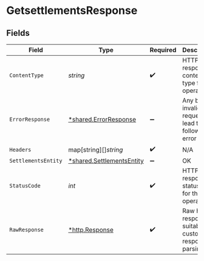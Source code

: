 # GetsettlementsResponse


## Fields

| Field                                                                        | Type                                                                         | Required                                                                     | Description                                                                  |
| ---------------------------------------------------------------------------- | ---------------------------------------------------------------------------- | ---------------------------------------------------------------------------- | ---------------------------------------------------------------------------- |
| `ContentType`                                                                | *string*                                                                     | :heavy_check_mark:                                                           | HTTP response content type for this operation                                |
| `ErrorResponse`                                                              | [*shared.ErrorResponse](../../../pkg/models/shared/errorresponse.md)         | :heavy_minus_sign:                                                           | Any bad or invalid request will lead to following error object               |
| `Headers`                                                                    | map[string][]*string*                                                        | :heavy_check_mark:                                                           | N/A                                                                          |
| `SettlementsEntity`                                                          | [*shared.SettlementsEntity](../../../pkg/models/shared/settlementsentity.md) | :heavy_minus_sign:                                                           | OK                                                                           |
| `StatusCode`                                                                 | *int*                                                                        | :heavy_check_mark:                                                           | HTTP response status code for this operation                                 |
| `RawResponse`                                                                | [*http.Response](https://pkg.go.dev/net/http#Response)                       | :heavy_check_mark:                                                           | Raw HTTP response; suitable for custom response parsing                      |